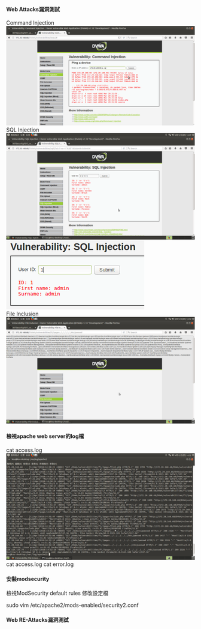 #### Web Attacks漏洞測試
Command Injection
![Command Injection](picture/commandinjection.png)
SQL Injection
![SQL Injection](picture/sqlinjection.png)<br>
![SQL Injection2](picture/sqlinjection2.png) <br>
File Inclusion
![File Inclusion](picture/fileinclusion.png)<br>
#### 檢視apache web server的log檔
cat access.log
![showpasswdlog](picture/showpasswd.png)<br>
cat access.log
cat error.log
#### 安裝modsecurity
檢視ModSecurity default rules
修改設定檔
  
  sudo vim /etc/apache2/mods-enabled/security2.conf    

#### Web RE-Attacks漏洞測試
  
